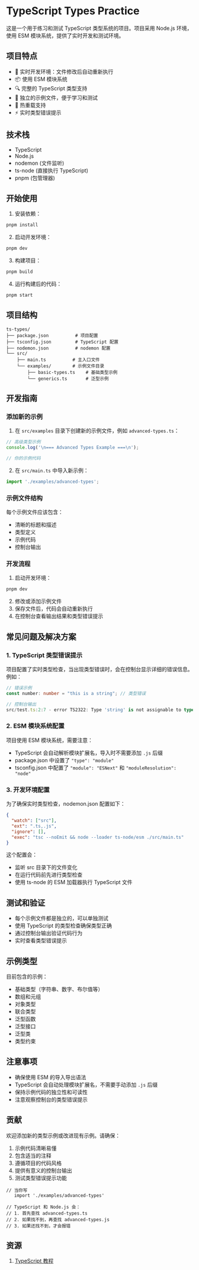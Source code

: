  # TypeScript Types Practice

这是一个用于练习和测试 TypeScript 类型系统的项目。项目采用 Node.js 环境，使用 ESM 模块系统，提供了实时开发和测试环境。

## 项目特点

- 🚀 实时开发环境：文件修改后自动重新执行
- 📦 使用 ESM 模块系统
- 🔍 完整的 TypeScript 类型支持
- 🎯 独立的示例文件，便于学习和测试
- 🔄 热重载支持
- ⚡ 实时类型错误提示

## 技术栈

- TypeScript
- Node.js
- nodemon (文件监听)
- ts-node (直接执行 TypeScript)
- pnpm (包管理器)

## 开始使用

1. 安装依赖：

```bash
pnpm install
```

2. 启动开发环境：

```bash
pnpm dev
```

3. 构建项目：

```bash
pnpm build
```

4. 运行构建后的代码：

```bash
pnpm start
```

## 项目结构

```
ts-types/
├── package.json          # 项目配置
├── tsconfig.json         # TypeScript 配置
├── nodemon.json          # nodemon 配置
└── src/
    ├── main.ts          # 主入口文件
    └── examples/        # 示例文件目录
        ├── basic-types.ts    # 基础类型示例
        └── generics.ts       # 泛型示例
```

## 开发指南

### 添加新的示例

1. 在 `src/examples` 目录下创建新的示例文件，例如 `advanced-types.ts`：

```typescript
// 高级类型示例
console.log('\n=== Advanced Types Example ===\n');

// 你的示例代码
```

2. 在 `src/main.ts` 中导入新示例：

```typescript
import './examples/advanced-types';
```

### 示例文件结构

每个示例文件应该包含：

- 清晰的标题和描述
- 类型定义
- 示例代码
- 控制台输出

### 开发流程

1. 启动开发环境：

```bash
pnpm dev
```

2. 修改或添加示例文件
3. 保存文件后，代码会自动重新执行
4. 在控制台查看输出结果和类型错误提示

## 常见问题及解决方案

### 1. TypeScript 类型错误提示

项目配置了实时类型检查，当出现类型错误时，会在控制台显示详细的错误信息。例如：

```typescript
// 错误示例
const number: number = "this is a string"; // 类型错误

// 控制台输出
src/test.ts:2:7 - error TS2322: Type 'string' is not assignable to type 'number'.
```

### 2. ESM 模块系统配置

项目使用 ESM 模块系统，需要注意：

- TypeScript 会自动解析模块扩展名，导入时不需要添加 `.js` 后缀
- package.json 中设置了 `"type": "module"`
- tsconfig.json 中配置了 `"module": "ESNext"` 和 `"moduleResolution": "node"`

### 3. 开发环境配置

为了确保实时类型检查，nodemon.json 配置如下：

```json
{
  "watch": ["src"],
  "ext": ".ts,.js",
  "ignore": [],
  "exec": "tsc --noEmit && node --loader ts-node/esm ./src/main.ts"
}
```

这个配置会：
- 监听 src 目录下的文件变化
- 在运行代码前先进行类型检查
- 使用 ts-node 的 ESM 加载器执行 TypeScript 文件

## 测试和验证

- 每个示例文件都是独立的，可以单独测试
- 使用 TypeScript 的类型检查确保类型正确
- 通过控制台输出验证代码行为
- 实时查看类型错误提示

## 示例类型

目前包含的示例：

- 基础类型（字符串、数字、布尔值等）
- 数组和元组
- 对象类型
- 联合类型
- 泛型函数
- 泛型接口
- 泛型类
- 类型约束

## 注意事项

- 确保使用 ESM 的导入导出语法
- TypeScript 会自动处理模块扩展名，不需要手动添加 `.js` 后缀
- 保持示例代码的独立性和可读性
- 注意观察控制台的类型错误提示

## 贡献

欢迎添加新的类型示例或改进现有示例。请确保：

1. 示例代码清晰易懂
2. 包含适当的注释
3. 遵循项目的代码风格
4. 提供有意义的控制台输出
5. 测试类型错误提示功能

```
// 当你写
   import './examples/advanced-types'
   
// TypeScript 和 Node.js 会：
// 1. 首先查找 advanced-types.ts
// 2. 如果找不到，再查找 advanced-types.js
// 3. 如果还找不到，才会报错
```

## 资源

1. [TypeScript 教程](https://wangdoc.com/typescript/)
